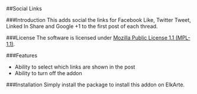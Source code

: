 ##Social Links

###Introduction
This adds social the links for Facebook Like, Twitter Tweet, Linked In Share and Google +1 to the first post of each thread.

###License
The software is licensed under [Mozilla Public License 1.1 (MPL-1.1)](http://opensource.org/licenses/MPL-1.1).

###Features
* Ability to select which links are shown in the post
* Ability to turn off the addon

###Installation
Simply install the package to install this addon on ElkArte.